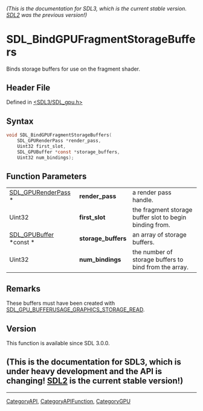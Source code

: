 ###### (This is the documentation for SDL3, which is the current stable version. [SDL2](https://wiki.libsdl.org/SDL2/) was the previous version!)
# SDL_BindGPUFragmentStorageBuffers

Binds storage buffers for use on the fragment shader.

## Header File

Defined in [<SDL3/SDL_gpu.h>](https://github.com/libsdl-org/SDL/blob/main/include/SDL3/SDL_gpu.h)

## Syntax

```c
void SDL_BindGPUFragmentStorageBuffers(
    SDL_GPURenderPass *render_pass,
    Uint32 first_slot,
    SDL_GPUBuffer *const *storage_buffers,
    Uint32 num_bindings);
```

## Function Parameters

|                                          |                     |                                                         |
| ---------------------------------------- | ------------------- | ------------------------------------------------------- |
| [SDL_GPURenderPass](SDL_GPURenderPass) * | **render_pass**     | a render pass handle.                                   |
| Uint32                                   | **first_slot**      | the fragment storage buffer slot to begin binding from. |
| [SDL_GPUBuffer](SDL_GPUBuffer) *const *  | **storage_buffers** | an array of storage buffers.                            |
| Uint32                                   | **num_bindings**    | the number of storage buffers to bind from the array.   |

## Remarks

These buffers must have been created with
[SDL_GPU_BUFFERUSAGE_GRAPHICS_STORAGE_READ](SDL_GPU_BUFFERUSAGE_GRAPHICS_STORAGE_READ).

## Version

This function is available since SDL 3.0.0.

## (This is the documentation for SDL3, which is under heavy development and the API is changing! [SDL2](https://wiki.libsdl.org/SDL2/) is the current stable version!)



----
[CategoryAPI](CategoryAPI), [CategoryAPIFunction](CategoryAPIFunction), [CategoryGPU](CategoryGPU)

